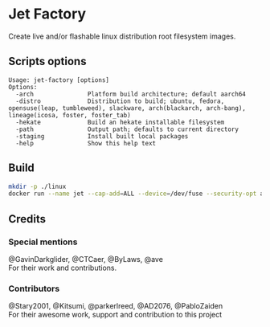 # Jet Factory

Create live and/or flashable linux distribution root filesystem images.

## Scripts options

```
Usage: jet-factory [options]
Options:
  -arch               Platform build architecture; default aarch64
  -distro             Distribution to build; ubuntu, fedora, opensuse(leap, tumbleweed), slackware, arch(blackarch, arch-bang), lineage(icosa, foster, foster_tab)
  -hekate             Build an hekate installable filesystem
  -path               Output path; defaults to current directory
  -staging            Install built local packages
  -help               Show this help text
```

## Build

```sh
mkdir -p ./linux
docker run --name jet --cap-add=ALL --device=/dev/fuse --security-opt apparmor:unconfined --privileged --rm -it -e DISTRO=fedora -v "$PWD"/linux:/root/linux -v /var/run/docker.sock:/var/run/docker.sock alizkan/jet-factory:1.0.0
```

## Credits

### Special mentions

@GavinDarkglider, @CTCaer, @ByLaws, @ave \
For their work and contributions.

### Contributors

@Stary2001, @Kitsumi, @parkerlreed, @AD2076, @PabloZaiden \
For their awesome work, support and contribution to this project
